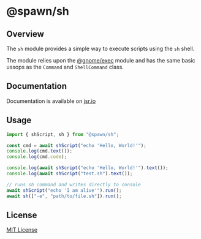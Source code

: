 # @spawn/sh

## Overview

The `sh` module provides a simple way to execute scripts using the `sh` shell.

The module relies upon the [@gnome/exec][exec] module and
has the same basic ussops as the `Command` and `ShellCommand` class.

## Documentation

Documentation is available on [jsr.io](https://jsr.io/@spawn/sh/doc)

## Usage

```typescript
import { shScript, sh } from "@spawn/sh";

const cmd = await shScript("echo 'Hello, World!'");
console.log(cmd.text());
console.log(cmd.code);

console.log(await shScript("echo 'Hello, World!'").text());
console.log(await shScript("test.sh").text());

// runs sh command and writes directly to console
await shScript("echo 'I am alive'").run();
await sh(["-e", "path/to/file.sh"]).run();
```

## License

[MIT License](./LICENSE.md)

[exec]: https://jsr.io/@gnome/exec/doc
